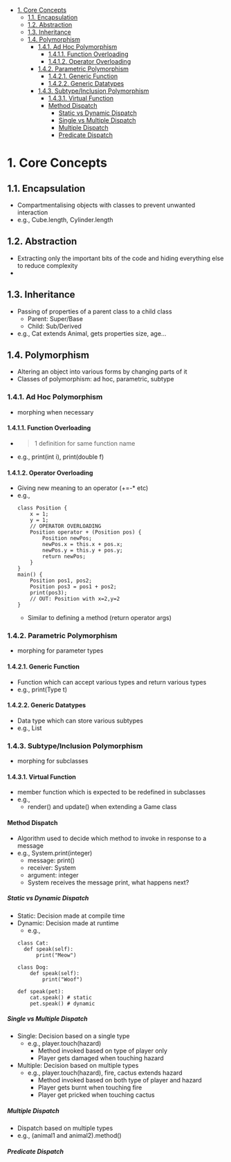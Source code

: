 
- [1. Core Concepts](#1-core-concepts)
  - [1.1. Encapsulation](#11-encapsulation)
  - [1.2. Abstraction](#12-abstraction)
  - [1.3. Inheritance](#13-inheritance)
  - [1.4. Polymorphism](#14-polymorphism)
    - [1.4.1. Ad Hoc Polymorphism](#141-ad-hoc-polymorphism)
      - [1.4.1.1. Function Overloading](#1411-function-overloading)
      - [1.4.1.2. Operator Overloading](#1412-operator-overloading)
    - [1.4.2. Parametric Polymorphism](#142-parametric-polymorphism)
      - [1.4.2.1. Generic Function](#1421-generic-function)
      - [1.4.2.2. Generic Datatypes](#1422-generic-datatypes)
    - [1.4.3. Subtype/Inclusion Polymorphism](#143-subtypeinclusion-polymorphism)
      - [1.4.3.1. Virtual Function](#1431-virtual-function)
      - [Method Dispatch](#method-dispatch)
        - [Static vs Dynamic Dispatch](#static-vs-dynamic-dispatch)
        - [Single vs Multiple Dispatch](#single-vs-multiple-dispatch)
        - [Multiple Dispatch](#multiple-dispatch)
        - [Predicate Dispatch](#predicate-dispatch)

# 1. Core Concepts
## 1.1. Encapsulation
- Compartmentalising objects with classes to prevent unwanted interaction
- e.g., Cube.length, Cylinder.length

## 1.2. Abstraction
- Extracting only the important bits of the code and hiding everything else to reduce complexity 
- 

## 1.3. Inheritance
- Passing of properties of a parent class to a child class
  - Parent: Super/Base
  - Child: Sub/Derived
- e.g., Cat extends Animal, gets properties size, age...

## 1.4. Polymorphism
- Altering an object into various forms by changing parts of it
- Classes of polymorphism: ad hoc, parametric, subtype

### 1.4.1. Ad Hoc Polymorphism
- morphing when necessary
#### 1.4.1.1. Function Overloading
- >1 definition for same function name
- e.g., print(int i), print(double f)
#### 1.4.1.2. Operator Overloading
- Giving new meaning to an operator (+=-* etc) 
- e.g.,
  ```
  class Position {
      x = 1;
      y = 1;
      // OPERATOR OVERLOADING
      Position operator + (Position pos) {
          Position newPos;
          newPos.x = this.x + pos.x;
          newPos.y = this.y + pos.y;
          return newPos;
      }
  }
  main() {
      Position pos1, pos2;
      Position pos3 = pos1 + pos2;
      print(pos3);
      // OUT: Position with x=2,y=2
  }
  ```
  - Similar to defining a method (return operator args)

### 1.4.2. Parametric Polymorphism
- morphing for parameter types
#### 1.4.2.1. Generic Function
- Function which can accept various types and return various types
- e.g., print(Type t)
#### 1.4.2.2. Generic Datatypes
- Data type which can store various subtypes
- e.g., List<Type t>

### 1.4.3. Subtype/Inclusion Polymorphism
- morphing for subclasses
#### 1.4.3.1. Virtual Function
- member function which is expected to be redefined in subclasses
- e.g., 
  - render() and update() when extending a Game class
#### Method Dispatch
- Algorithm used to decide which method to invoke in response to a message
- e.g., System.print(integer)
  - message: print()
  - receiver: System
  - argument: integer
  - System receives the message print, what happens next?
##### Static vs Dynamic Dispatch
- Static: Decision made at compile time
- Dynamic: Decision made at runtime
  - e.g., 
  ```
  class Cat:
    def speak(self):
        print("Meow")

  class Dog:
      def speak(self):
          print("Woof")

  def speak(pet):
      cat.speak() # static
      pet.speak() # dynamic

  ```
##### Single vs Multiple Dispatch
- Single: Decision based on a single type
  - e.g., player.touch(hazard)
    - Method invoked based on type of player only
    - Player gets damaged when touching hazard 
- Multiple: Decision based on multiple types
  - e.g., player.touch(hazard), fire, cactus extends hazard
    - Method invoked based on both type of player and hazard
    - Player gets burnt when touching fire
    - Player get pricked when touching cactus
##### Multiple Dispatch
- Dispatch based on multiple types
- e.g., (animal1 and animal2).method()
##### Predicate Dispatch